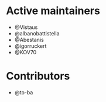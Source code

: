 # Active maintainers
* @Vistaus
* @albanobattistella
* @Abestanis
* @igorruckert
* @KOV70

# Contributors
* @to-ba
